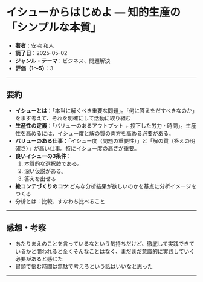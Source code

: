 # イシューからはじめよ ― 知的生産の「シンプルな本質」

- **著者**：安宅 和人
- **読了日**：2025-05-02
- **ジャンル・テーマ**：ビジネス、問題解決
- **評価（1〜5）**：3

---

## 要約
-  **イシューとは**：「本当に解くべき重要な問題」。「何に答えをだすべきなのか」をまず考えて、それを明確にして活動に取り組む
- **生産性の定義**：「バリューのあるアウトプット ÷ 投下した労力・時間」。生産性を高めるには、イシュー度と解の質の両方を高める必要がある。
- **バリューのある仕事**：「イシュー度（問題の重要性）」と「解の質（答えの明確さ）」が高い仕事。特にイシュー度の高さが重要。
- **良いイシューの3条件**：
    1. 本質的な選択肢である。
    2. 深い仮説がある。
    3. 答えを出せる
- **絵コンテづくりのコツ**:どんな分析結果が欲しいのかを基点に分析イメージをつくる
- 分析とは：比較、すなわち比べること

---

## 感想・考察

- あたりまえのことを言っているなという気持ちだけど、徹底して実践できているかと問われると全くそんなことはなく、まだまだ意識的に実践していく必要があると感じた
- 冒頭で悩む時間は無駄で考えろという話はいいなと思った

---
